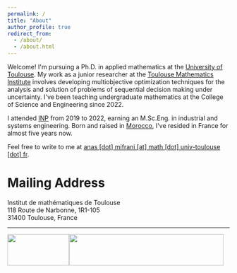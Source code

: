 ```yaml
---
permalink: /
title: "About"
author_profile: true
redirect_from: 
  - /about/
  - /about.html
---
```



Welcome! I'm pursuing a Ph.D. in applied mathematics at the [University of Toulouse](https://en.univ-toulouse.fr/). My work as a junior researcher at the [Toulouse Mathematics Institute](https://math.univ-toulouse.fr/en/) involves developing multiobjective optimization techniques for the analysis and solution of problems of sequential decision making under uncertainty. I've been teaching undergraduate mathematics at the College of Science and Engineering since 2022.

I attended [INP](https://www.inp-toulouse.fr/en/index.html) from 2019 to 2022, earning an M.Sc.Eng. in industrial and systems engineering. Born and raised in [Morocco](https://en.wikipedia.org/wiki/Safi,_Morocco), I've resided in France for almost five years now.

Feel free to write to me at <a href="mailto:anas.mifrani@math.univ-toulouse.fr">anas [dot] mifrani [at] math [dot] univ-toulouse [dot] fr</a>.

# Mailing Address

Institut de mathématiques de Toulouse <br>
118 Route de Narbonne, 1R1-105 <br>
31400 Toulouse, France

<hr/>

<img width = 140px height = 71px src="https://www.univ-toulouse.fr/sites/default/files/Universite-de-Toulouse_0.jpg"><img style="margin: margin-left: 5px;" width = 350px height = 71px src="https://www.math.univ-toulouse.fr/imt_logo.jpg">


